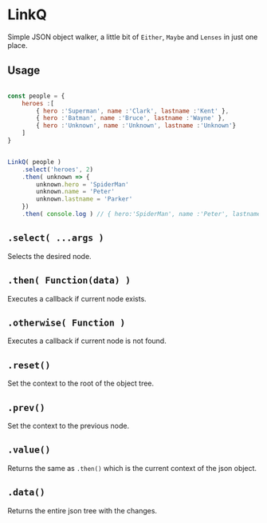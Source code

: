 # LinkQ

Simple JSON object walker, a little bit of `Either`, `Maybe` and `Lenses` in just one place.

## Usage

```js

const people = {
    heroes :[
        { hero :'Superman', name :'Clark', lastname :'Kent' },
        { hero :'Batman', name :'Bruce', lastname :'Wayne' },
        { hero :'Unknown', name :'Unknown', lastname :'Unknown'}
    ]
}


LinkQ( people )
	.select('heroes', 2)
	.then( unknown => {
        unknown.hero = 'SpiderMan'
        unknown.name = 'Peter'
        unknown.lastname = 'Parker'
    })
	.then( console.log ) // { hero:'SpiderMan', name :'Peter', lastname :'Parker'}

```

## `.select( ...args )`
Selects the desired node.

## `.then( Function(data) )`
Executes a callback if current node exists.

## `.otherwise( Function )`
Executes a callback if current node is not found.

## `.reset()`
Set the context to the root of the object tree.

## `.prev()`
Set the context to the previous node.

## `.value()`
Returns the same as `.then()` which is the current context of the json object.

## `.data()`
Returns the entire json tree with the changes.
